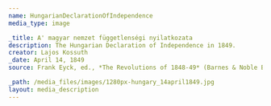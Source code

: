 ```yaml
---
name: HungarianDeclarationOfIndependence
media_type: image

_title: A' magyar nemzet függetlenségi nyilatkozata
description: The Hungarian Declaration of Independence in 1849.
creator: Lajos Kossuth
_date: April 14, 1849
source: Frank Eyck, ed., *The Revolutions of 1848-49* (Barnes & Noble Books, 1972), 165-67.

_path: /media_files/images/1280px-hungary_14april1849.jpg
layout: media_description
---
```

